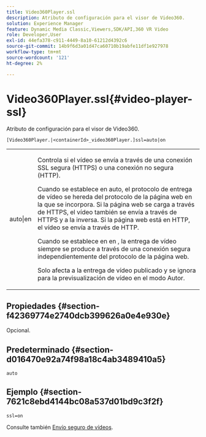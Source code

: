 ```yaml
---
title: Video360Player.ssl
description: Atributo de configuración para el visor de Video360.
solution: Experience Manager
feature: Dynamic Media Classic,Viewers,SDK/API,360 VR Video
role: Developer,User
exl-id: 44efa378-c911-4449-8a10-61212d4392c6
source-git-commit: 14b9f6d3a01d47ca60710b19abfe11df1e927978
workflow-type: tm+mt
source-wordcount: '121'
ht-degree: 2%

---
```


# Video360Player.ssl{#video-player-ssl}

Atributo de configuración para el visor de Video360.

<!-- >[!NOTE]
>
>This configuration attribute only applies to AEM 6.2 with installation of [Feature Pack NPR-13480](https://www.adobeaemcloud.com/content/marketplace/marketplaceProxy.html?packagePath=/content/companies/public/adobe/packages/cq620/featurepack/cq-6.2.0-featurepack-13480) and to AEM 6.1 with installation of [Feature Pack NPR-15011](https://www.adobeaemcloud.com/content/marketplace/marketplaceProxy.html?packagePath=/content/companies/public/adobe/packages/cq610/featurepack/cq-6.1.0-featurepack-15011). -->

`[Video360Player.|<containerId>_video360Player.]ssl=auto|on`

<table id="table_C616483932C2482CA9794DDD7313FD7C"> 
 <tbody> 
  <tr> 
   <td colname="col1"> <p> <span class="codeph"> auto|en</span> </p> </td> 
   <td colname="col2"> <p> Controla si el vídeo se envía a través de una conexión SSL segura (HTTPS) o una conexión no segura (HTTP). </p> <p>Cuando se establece en <span class="codeph"> auto</span>, el protocolo de entrega de vídeo se hereda del protocolo de la página web en la que se incorpora. Si la página web se carga a través de HTTPS, el vídeo también se envía a través de HTTPS y a la inversa. Si la página web está en HTTP, el vídeo se envía a través de HTTP. </p> <p>Cuando se establece en <span class="codeph"> en </span>, la entrega de vídeo siempre se produce a través de una conexión segura independientemente del protocolo de la página web. </p> <p>Solo afecta a la entrega de vídeo publicado y se ignora para la previsualización de vídeo en el modo Autor. </p> </td> 
  </tr> 
 </tbody> 
</table>

## Propiedades {#section-f42369774e2740dcb399626a0e4e930e}

Opcional.

## Predeterminado {#section-d016470e92a74f98a18c4ab3489410a5}

`auto`

## Ejemplo {#section-7621c8ebd4144bc08a537d01bd9c3f2f}

```
ssl=on
```

<!--<a id="section_5943AC73316749C68761FF7F74DA7547"></a>-->

Consulte también [Envío seguro de vídeos](../../../c-html5-aem-asset-viewers/c-html5-aem-video360/c-html5-aem-video360-securevideodelivery.md#concept-13f66fdd4a52494aa516cd0f36fdac27).
